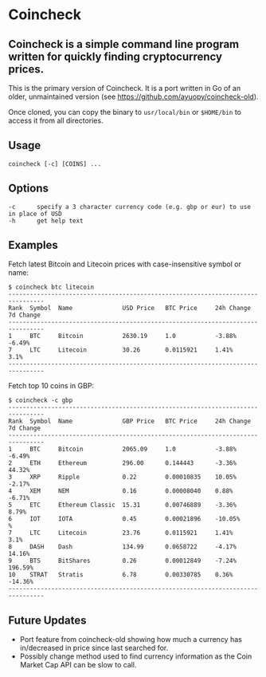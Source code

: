 # Coincheck

## Coincheck is a simple command line program written for quickly finding cryptocurrency prices.

This is the primary version of Coincheck. It is a port written in Go of an older, unmaintained version (see
<https://github.com/ayuopy/coincheck-old>).

Once cloned, you can copy the binary to `usr/local/bin` or `$HOME/bin` to access it from all directories.

## Usage

`coincheck [-c] [COINS] ...`


## Options

```
-c      specify a 3 character currency code (e.g. gbp or eur) to use in place of USD
-h      get help text
```

## Examples


Fetch latest Bitcoin and Litecoin prices with case-insensitive symbol or name:

```
$ coincheck btc litecoin
--------------------------------------------------------------------------------
Rank  Symbol  Name              USD Price   BTC Price     24h Change   7d Change
--------------------------------------------------------------------------------
1     BTC     Bitcoin           2630.19     1.0           -3.88%       -6.49%
7     LTC     Litecoin          30.26       0.0115921     1.41%        3.1%
--------------------------------------------------------------------------------
```

Fetch top 10 coins in GBP:

```
$ coincheck -c gbp
--------------------------------------------------------------------------------
Rank  Symbol  Name              GBP Price   BTC Price     24h Change   7d Change
--------------------------------------------------------------------------------
1     BTC     Bitcoin           2065.09     1.0           -3.88%       -6.49%
2     ETH     Ethereum          296.00      0.144443      -3.36%       44.32%
3     XRP     Ripple            0.22        0.00010835    10.05%       -2.17%
4     XEM     NEM               0.16        0.00008040    0.88%        -6.71%
5     ETC     Ethereum Classic  15.31       0.00746889    -3.36%       8.79%
6     IOT     IOTA              0.45        0.00021896    -10.05%      %
7     LTC     Litecoin          23.76       0.0115921     1.41%        3.1%
8     DASH    Dash              134.99      0.0658722     -4.17%       14.16%
9     BTS     BitShares         0.26        0.00012849    -7.24%       196.59%
10    STRAT   Stratis           6.78        0.00330785    0.36%        -14.36%
--------------------------------------------------------------------------------
```

## Future Updates

* Port feature from coincheck-old showing how much a currency has in/decreased in
    price since last searched for.
* Possibly change method used to find currency information as the Coin Market Cap API
    can be slow to call.
